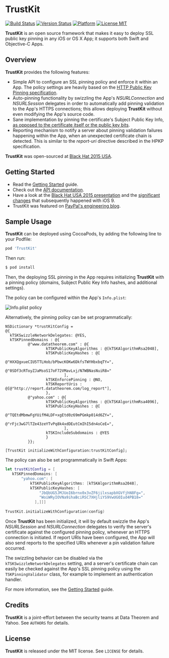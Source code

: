 TrustKit
========

[![Build Status](https://travis-ci.org/datatheorem/TrustKit.svg?branch=1.2.4)](https://travis-ci.org/datatheorem/TrustKit) [![Version Status](https://img.shields.io/cocoapods/v/TrustKit.svg?style=flat)](https://cocoapods.org/pods/TrustKit) [![Platform](https://img.shields.io/cocoapods/p/TrustKit.svg?style=flat)](https://cocoapods.org/pods/TrustKit) [![License MIT](https://img.shields.io/cocoapods/l/TrustKit.svg?style=flat)](https://en.wikipedia.org/wiki/MIT_License)

**TrustKit** is an open source framework that makes it easy to deploy SSL public key pinning in any iOS or OS X App; it supports both Swift and Objective-C Apps.


Overview
--------

**TrustKit** provides the following features:

* Simple API to configure an SSL pinning policy and enforce it within an App. The policy settings are heavily based on the [HTTP Public Key Pinning specification](https://tools.ietf.org/html/rfc7469).
* Auto-pinning functionality by swizzling the App's _NSURLConnection_ and _NSURLSession_ delegates in order to automatically add pinning validation to the App's HTTPS connections; this allows deploying **TrustKit** without even modifying the App's source code.
* Sane implementation by pinning the certificate's Subject Public Key Info, [as opposed to the certificate itself or the public key bits](https://www.imperialviolet.org/2011/05/04/pinning.html).
* Reporting mechanism to notify a server about pinning validation failures happening within the App, when an unexpected certificate chain is detected. This is similar to the _report-uri_ directive described in the HPKP specification.

**TrustKit** was open-sourced at [Black Hat 2015 USA][bh2015-conf].


Getting Started
---------------

* Read the [Getting Started][getting-started] guide.
* Check out the [API documentation][api-doc].
* Have a look at the [Black Hat USA 2015 presentation][bh2015-pdf] and the [significant changes][ios9-post] that subsequently happened with iOS 9.
* TrustKit was featured on [PayPal's engineering blog][paypal-post].


Sample Usage
------------

**TrustKit** can be deployed using CocoaPods, by adding the following line to your Podfile:

```ruby
pod 'TrustKit'
```

Then run:

```sh
$ pod install
```

Then, the deploying SSL pinning in the App requires initializing **TrustKit** 
with a pinning policy (domains, Subject Public Key Info hashes, and additional settings).

The policy can be configured within the App's `Info.plist`:

![Info.plist policy](https://datatheorem.github.io/TrustKit/images/linking3_dynamic.png)

Alternatively, the pinning policy can be set programmatically:

```objc
NSDictionary *trustKitConfig =
@{
  kTSKSwizzleNetworkDelegates: @YES,
  kTSKPinnedDomains : @{
          @"www.datatheorem.com" : @{
                  kTSKPublicKeyAlgorithms : @[kTSKAlgorithmRsa2048],
                  kTSKPublicKeyHashes : @[
                          @"HXXQgxueCIU5TTLHob/bPbwcKOKw6DkfsTWYHbxbqTY=",
                          @"0SDf3cRToyZJaMsoS17oF72VMavLxj/N7WBNasNuiR8="
                          ],
                  kTSKEnforcePinning : @NO,
                  kTSKReportUris : @[@"http://report.datatheorem.com/log_report"],
                  },
          @"yahoo.com" : @{
                  kTSKPublicKeyAlgorithms : @[kTSKAlgorithmRsa4096],
                  kTSKPublicKeyHashes : @[
                          @"TQEtdMbmwFgYUifM4LDF+xgEtd0z69mPGmkp014d6ZY=",
                          @"rFjc3wG7lTZe43zeYTvPq8k4xdDEutCmIhI5dn4oCeE=",
                          ],
                  kTSKIncludeSubdomains : @YES
                  }
          }};

[TrustKit initializeWithConfiguration:trustKitConfig];
```

The policy can also be set programmatically in Swift Apps:
 
```swift
let trustKitConfig = [
   kTSKPinnedDomains: [
       "yahoo.com": [
           kTSKPublicKeyAlgorithms: [kTSKAlgorithmRsa2048],
           kTSKPublicKeyHashes: [
               "JbQbUG5JMJUoI6brnx0x3vZF6jilxsapbXGVfjhN8Fg=",
               "WoiWRyIOVNa9ihaBciRSC7XHjliYS9VwUGOIud4PB18="
             ],]]]
  
TrustKit.initializeWithConfiguration(config)
```

Once **TrustKit** has been initialized, it will by default swizzle the App's _NSURLSession_ and _NSURLConnection_ delegates to verify the server's certificate against the configured pinning policy, whenever an HTTPS connection is initiated. If report URIs have been configured, the App will also send reports to the specified URIs whenever a pin validation failure occurred.

The swizzling behavior can be disabled via the `kTSKSwizzleNetworkDelegates` setting, and a server's certificate chain can easily be checked against the App's SSL pinning policy using the `TSKPinningValidator` class, for example to implement an authentication handler.

For more information, see the [Getting Started][getting-started] guide.


Credits
-------

**TrustKit** is a joint-effort between the security teams at Data Theorem and Yahoo. See `AUTHORS` for details.


License
-------

**TrustKit** is released under the MIT license. See `LICENSE` for details.

[getting-started]: https://datatheorem.github.io/TrustKit/getting-started/
[bh2015-pdf]: https://datatheorem.github.io/TrustKit/files/TrustKit-BH2015.pdf
[bh2015-conf]: https://www.blackhat.com/us-15/briefings.html#trustkit-code-injection-on-ios-8-for-the-greater-good
[api-doc]: https://datatheorem.github.io/TrustKit/documentation
[ios9-post]: https://datatheorem.github.io/ios/2015/10/17/trustkit-ios-9-shared-cache/
[paypal-post]: https://www.paypal-engineering.com/2015/10/14/key-pinning-in-mobile-applications/
